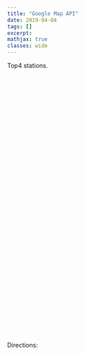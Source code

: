 ```yaml
---
title: "Google Map API"
date: 2019-04-04
tags: []
excerpt:
mathjax: true
classes: wide
---
```


Top4 stations.
<div>
<head>
  <script type="text/javascript" src="https://www.gstatic.com/charts/loader.js"></script>
  <script type="text/javascript">
    google.charts.load("current", {
      "packages":["map"],
      "mapsApiKey": "AIzaSyAB-pv1qhTq8z2GnUDOK9vJQyErovz2eEo"
  });
    google.charts.setOnLoadCallback(drawChart);
    function drawChart() {
      var data = google.visualization.arrayToDataTable([
        ['Lat', 'Long', 'Name'],
        [40.696823, -73.935390, 'Top 1'],
        [40.668947, -73.931834, 'Top 2'],
        [40.662563, -73.908905, 'Top 3'],
        [40.678914, -73.903900, 'Top 4']
      ]);
      var map = new google.visualization.Map(document.getElementById('map_div'), {
        zoom: 3,
        center: {lat: 40.696823, lng: -73.935390}
        });
      map.draw(data, {
        showTooltip: true,
        showInfoWindow: true,
        mapTypeId: 'satellite'
      });
    }
  </script>
</head>
<body>
  <div id="map_div" style="width: 800px; height: 600px"></div>
</body>
</div>


Directions:

<div>
<head>
  <meta name="viewport" content="initial-scale=1.0, user-scalable=no">
  <meta charset="utf-8">
  <title>Displaying Text Directions With setPanel()</title>
  <style>
    #map {
      height: 425px;
    }
    #floating-panel {
      position: absolute;
      top: 10px;
      left: 25%;
      z-index: 5;
      background-color: #fff;
      padding: 5px;
      border: 1px solid #999;
      text-align: center;
      font-family: 'Roboto','sans-serif';
      line-height: 30px;
      padding-left: 10px;
    }
    #right-panel {
      font-family: 'Roboto','sans-serif';
      line-height: 30px;
      padding-left: 10px;
    }

    #right-panel select, #right-panel input {
      font-size: 15px;
    }

    #right-panel select {
      width: 100%;
    }

    #right-panel i {
      font-size: 12px;
    }
    #right-panel {
      height: 100%;
      float: right;
      width: 390px;
      overflow: auto;
    }
    #map {
      margin-right: 400px;
    }
    #floating-panel {
      background: #fff;
      padding: 5px;
      font-size: 14px;
      font-family: Arial;
      border: 1px solid #ccc;
      box-shadow: 0 2px 2px rgba(33, 33, 33, 0.4);
      display: none;
    }
    @media print {
      #map {
        height: 500px;
        margin: 0;
      }
      #right-panel {
        float: none;
        width: auto;
      }
    }
  </style>
</head>
<body>
  <div id="floating-panel">
    <strong>Start:</strong>
    <select id="start">
      <option value="40.696823, -73.935390"}>Top1</option>
      <option value="40.668947, -73.931834">Top2</option>
      <option value="40.662563, -73.908905">Top3</option>
      <option value="40.678914, -73.903900">Oklahoma City</option>
      <option value="amarillo, tx">Top4</option>
    </select>
    <br>
    <strong>End:</strong>
    <select id="end">
      <option value="John the Baptist Community Garden">John the Baptist Community Garden</option>
      <option value="Lincoln Terrace / Arthur S. Somers Park">Lincoln Terrace / Arthur S. Somers Park</option>
      <option value="Newport Playground">Newport Playground</option>
      <option value="Callahan-Kelly Playground">Callahan-Kelly Playground</option>
      <option value="Green Gems">Green Gems</option>
    </select>
  </div>
  <div id="right-panel"></div>
  <div id="map"></div>
  <script>
    function initMap() {
      var directionsDisplay = new google.maps.DirectionsRenderer;
      var directionsService = new google.maps.DirectionsService;
      var map = new google.maps.Map(document.getElementById('map'), {
        zoom: 7,
        center: {lat: 40.696823, lng: -73.935390}
      });
      directionsDisplay.setMap(map);
      directionsDisplay.setPanel(document.getElementById('right-panel'));

      var control = document.getElementById('floating-panel');
      control.style.display = 'block';
      map.controls[google.maps.ControlPosition.TOP_CENTER].push(control);

      var onChangeHandler = function() {
        calculateAndDisplayRoute(directionsService, directionsDisplay);
      };
      document.getElementById('start').addEventListener('change', onChangeHandler);
      document.getElementById('end').addEventListener('change', onChangeHandler);
    }

    function calculateAndDisplayRoute(directionsService, directionsDisplay) {
      var start = document.getElementById('start').value;
      var end = document.getElementById('end').value;
      directionsService.route({
        origin: start,
        destination: end,
        travelMode: 'WALKING'
      }, function(response, status) {
        if (status === 'OK') {
          directionsDisplay.setDirections(response);
        } else {
          window.alert('Directions request failed due to ' + status);
        }
      });
    }
  </script>
  <script async defer
  src="https://maps.googleapis.com/maps/api/js?key=AIzaSyAB-pv1qhTq8z2GnUDOK9vJQyErovz2eEo&callback=initMap">
  </script>
</body>
</div>
